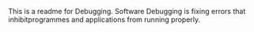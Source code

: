 This is a readme for Debugging. Software Debugging is fixing errors that inhibitprogrammes and applications from running properly.
